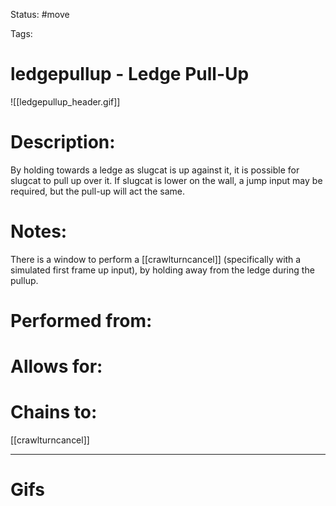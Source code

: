 Status: #move

Tags: 

# ledgepullup - Ledge Pull-Up
![[ledgepullup_header.gif]]
# Description:
By holding towards a ledge as slugcat is up against it, it is possible for slugcat to pull up over it. If slugcat is lower on the wall, a jump input may be required, but the pull-up will act the same.

# Notes:
There is a window to perform a [[crawlturncancel]] (specifically with a simulated first frame up input), by holding away from the ledge during the pullup.

# Performed from:


# Allows for:


# Chains to:
[[crawlturncancel]]

___
# Gifs
